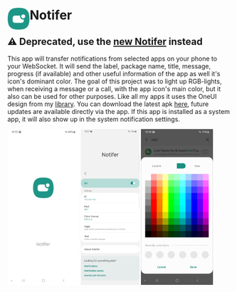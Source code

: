 # <img align="left" loading="lazy" src="readme-res/icon.png" height="50"/> Notifer

## :warning: Deprecated, use the [new Notifer](https://github.com/Yanndroid/Notifer) instead

This app will transfer notifications from selected apps on your phone to your WebSocket. It will send the label, package name, title, message, progress (if available) and other useful information of the app as well it's icon's dominant color. The goal of this project was to light up RGB-lights, when receiving a message or a call, with the app icon's main color, but it also can be used for other purposes. Like all my apps it uses the OneUI design from my [library](https://github.com/Yanndroid/OneUI-Design-Library). You can download the latest apk [here](https://github.com/Yanndroid/Notifer-old/raw/master/app/release/app-release.apk), future updates are available directly via the app. If this app is installed as a system app, it will also show up in the system notification settings.


<img loading="lazy" src="readme-res/1.png" height="350"/> <img loading="lazy" src="readme-res/2.jpg" height="350"/> <img loading="lazy" src="readme-res/3.png" height="350"/>
